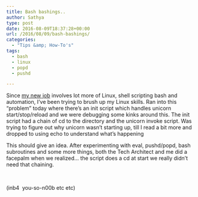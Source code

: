 ```yaml
---
title: Bash bashings..
author: Sathya
type: post
date: 2016-08-09T18:37:28+00:00
url: /2016/08/09/bash-bashings/
categories:
  - "Tips &amp; How-To's"
tags:
  - bash
  - linux
  - popd
  - pushd

---
```

Since <a href="https://sathyabh.at/2016/07/12/in-with-the-new-job/" target="_blank">my new job</a> involves lot more of Linux, shell scripting bash and automation, I&#8217;ve been trying to brush up my Linux skills. Ran into this &#8220;problem&#8221; today where there&#8217;s an init script which handles unicorn start/stop/reload and we were debugging some kinks around this. The init script had a chain of cd to the directory and the unicorn invoke script. Was trying to figure out why unicorn wasn&#8217;t starting up, till I read a bit more and dropped to using echo to understand what&#8217;s happening



This should give an idea. After experimenting with eval, pushd/popd, bash subroutines and some more things, both the Tech Architect and me did a facepalm when we realized&#8230; the script does a cd at start we really didn&#8217;t need that chaining.

&nbsp;

(inb4  you-so-n00b etc etc)